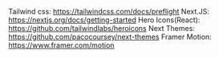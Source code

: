 Tailwind css: https://tailwindcss.com/docs/preflight
Next.JS: https://nextjs.org/docs/getting-started
Hero Icons(React): https://github.com/tailwindlabs/heroicons
Next Themes: https://github.com/pacocoursey/next-themes
Framer Motion: https://www.framer.com/motion
